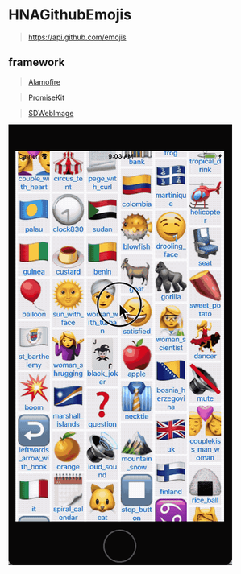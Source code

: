 # HNAGithubEmojis


 > https://api.github.com/emojis
 
 ## framework
 
 >  [Alamofire](https://github.com/Alamofire/Foundation)
 
 >  [PromiseKit](https://github.com/mxcl/PromiseKit)
 
 >  [SDWebImage](https://github.com/rs/SDWebImage)

![image](https://github.com/Otherplayer/HNAGithubEmojis/raw/master/2017-09-05.gif)
